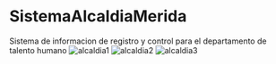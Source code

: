 # SistemaAlcaldiaMerida
Sistema de informacion de registro y control para el departamento de talento humano
![alcaldia1](https://user-images.githubusercontent.com/20869495/63906301-71799d00-c9e5-11e9-82e1-4b3b38cc8122.png)
![alcaldia2](https://user-images.githubusercontent.com/20869495/63905972-f5cb2080-c9e3-11e9-8320-7af4d69a8660.png)
![alcaldia3](https://user-images.githubusercontent.com/20869495/63905975-f82d7a80-c9e3-11e9-885c-a1b1de581ddf.png)

